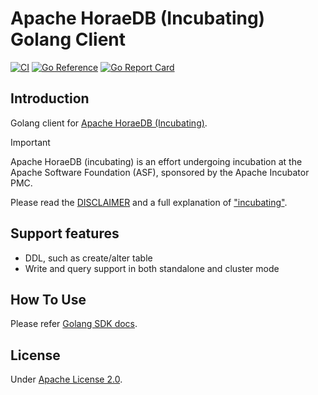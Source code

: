 # Apache HoraeDB (Incubating) Golang Client

[![CI](https://github.com/apache/incubator-horaedb-client-go/actions/workflows/CI.yml/badge.svg)](https://github.com/apache/incubator-horaedb-client-go/actions/workflows/CI.yml)
[![Go Reference](https://pkg.go.dev/badge/github.com/apache/incubator-horaedb-client-go.svg)](https://pkg.go.dev/github.com/apache/incubator-horaedb-client-go)
[![Go Report Card](https://goreportcard.com/badge/github.com/apache/incubator-horaedb-client-go)](https://goreportcard.com/report/github.com/apache/incubator-horaedb-client-go)

## Introduction

Golang client for [Apache HoraeDB (Incubating)](https://github.com/apache/incubator-horaedb).

> [!IMPORTANT]
> Apache HoraeDB (incubating) is an effort undergoing incubation at the Apache
> Software Foundation (ASF), sponsored by the Apache Incubator PMC.
>
> Please read the [DISCLAIMER](DISCLAIMER) and a full explanation of ["incubating"](https://incubator.apache.org/policy/incubation.html).

## Support features

- DDL, such as create/alter table
- Write and query support in both standalone and cluster mode

## How To Use

Please refer [Golang SDK docs](https://horaedb.apache.org/en/sdk/go.html).

## License

Under [Apache License 2.0](LICENSE).
